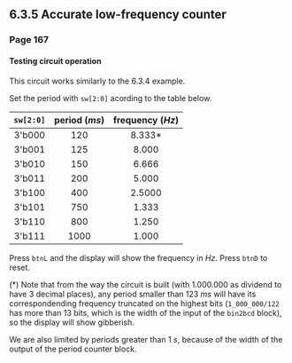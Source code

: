 6.3.5 Accurate low-frequency counter
------------------------------------

### Page 167

#### Testing circuit operation

This circuit works similarly to the 6.3.4 example.

Set the period with `sw[2:0]` acording to the table below.

| `sw[2:0]` | period (*ms*) | frequency (*Hz*) |
|:---------:|:-------------:|:----------------:|
|   3'b000  |      120      |      8.333*      |
|   3'b001  |      125      |       8.000      |
|   3'b010  |      150      |       6.666      |
|   3'b011  |      200      |       5.000      |
|   3'b100  |      400      |      2.5000      |
|   3'b101  |      750      |       1.333      |
|   3'b110  |      800      |       1.250      |
|   3'b111  |      1000     |       1.000      |


Press `btnL` and the display will show the frequency in *Hz*. Press `btnD` 
to reset.

(*) Note that from the way the circuit is built (with 1.000.000 as 
dividend to have 3 decimal places), any period smaller than 123 *ms* will have its 
correspondending frequency truncated on the highest bits (`1_000_000/122` has more than
13 bits, which is the width of the input of the `bin2bcd` block), so the display will show
gibberish.

We are also limited by periods greater than 1 *s*, because of the width of the output of the period
counter block. 
